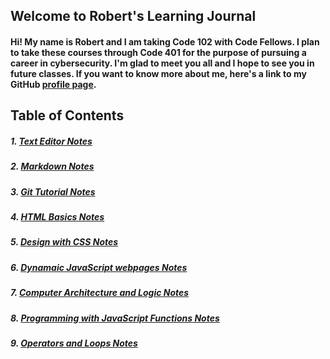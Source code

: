 ## Welcome to Robert's Learning Journal

#### Hi! My name is Robert and I am taking Code 102 with Code Fellows. I plan to take these courses through Code 401 for the purpose of pursuing a career in cybersecurity. I'm glad to meet you all and I hope to see you in future classes. If you want to know more about me, here's a link to my GitHub [profile page](https://github.com/racarter1215). 

## Table of Contents

##### 1. [Text Editor Notes](https://racarter1215.github.io/learning-journal/carter-text-editor)

##### 2. [Markdown Notes](https://racarter1215.github.io/learning-journal/learning-markdown)

##### 3. [Git Tutorial Notes](https://racarter1215.github.io/learning-journal/git-tutorial)

##### 4. [HTML Basics Notes](https://racarter1215.github.io/learning-journal/structure-web-pages-with-html)

##### 5. [Design with CSS Notes](https://racarter1215.github.io/learning-journal/design-with-css)

##### 6. [Dynamaic JavaScript webpages Notes](https://racarter1215.github.io/learning-journal/js-for-webpage)

##### 7. [Computer Architecture and Logic Notes](https://racarter1215.github.io/learning-journal/computer-architecture-logic)

##### 8. [Programming with JavaScript Functions Notes](https://racarter1215.github.io/learning-journal/programming-with-js-functions)

##### 9. [Operators and Loops Notes](https://racarter1215.github.io/learning-journal/operators-and-loops)